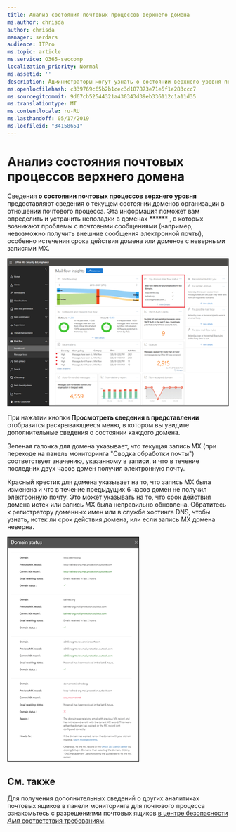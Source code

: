```yaml
---
title: Анализ состояния почтовых процессов верхнего домена
ms.author: chrisda
author: chrisda
manager: serdars
audience: ITPro
ms.topic: article
ms.service: O365-seccomp
localization_priority: Normal
ms.assetid: ''
description: Администраторы могут узнать о состоянии верхнего уровня почтовых ящиков в почтовых процессах в панели мониторинга "почтовый ящик" в центре безопасности _Амп_.
ms.openlocfilehash: c339769c65b2b1cec3d187873e71e5f1e283ccc7
ms.sourcegitcommit: 9d67cb52544321a430343d39eb336112c1a11d35
ms.translationtype: MT
ms.contentlocale: ru-RU
ms.lasthandoff: 05/17/2019
ms.locfileid: "34158651"
---
```

# <a name="top-domain-mail-flow-status-insight"></a>Анализ состояния почтовых процессов верхнего домена

Сведения **о состоянии почтовых процессов верхнего уровня** предоставляют сведения о текущем состоянии доменов организации в отношении почтового процесса. Эта информация поможет вам определить и устранить неполадки в доменах ****** , в которых возникают проблемы с почтовыми сообщениями (например, невозможно получить внешние сообщения электронной почты), особенно истечения срока действия домена или доменов с неверными записями MX.

![Состояние поверх верхнего уровня домена в панели мониторинга "почтовые потоки" в центре безопасности _Амп_ соответствия требованиям](media/domain-mail-flow-status-selected.png)

При нажатии кнопки **Просмотреть сведения в представлении** отобразится раскрывающееся меню, в котором вы увидите дополнительные сведения о состоянии каждого домена.

Зеленая галочка для домена указывает, что текущая запись MX (при переходе на панель мониторинга "Сводка обработки почты") соответствует значению, указанному в записи, и что в течение последних двух часов домен получил электронную почту.

Красный крестик для домена указывает на то, что запись MX была изменена и что в течение предыдущих 6 часов домен не получил электронную почту. Это может указывать на то, что срок действия домена истек или запись MX была неправильно обновлена. Обратитесь к регистратору доменных имен или в службе хостинга DNS, чтобы узнать, истек ли срок действия домена, или если запись MX домена неверна.

![Всплывающее окно сведений в самом верхнем состоянии управления состоянием неактивных доменов](media/domain-mail-flow-status-flyout.png)

## <a name="see-also"></a>См. также

Для получения дополнительных сведений о других аналитиках почтовых ящиков в панели мониторинга для почтового процесса ознакомьтесь с разрешениями почтовых ящиков [в центре безопасности _Амп_ соответствия требованиям](mail-flow-insights-v2.md).
